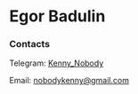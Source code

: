 # Egor Badulin
### Contacts
Telegram: [Kenny_Nobody](https://t.me/Kenny_Nobody)

Email: [nobodykenny@gmail.com](mailto:nobodykenny@gmail.com)